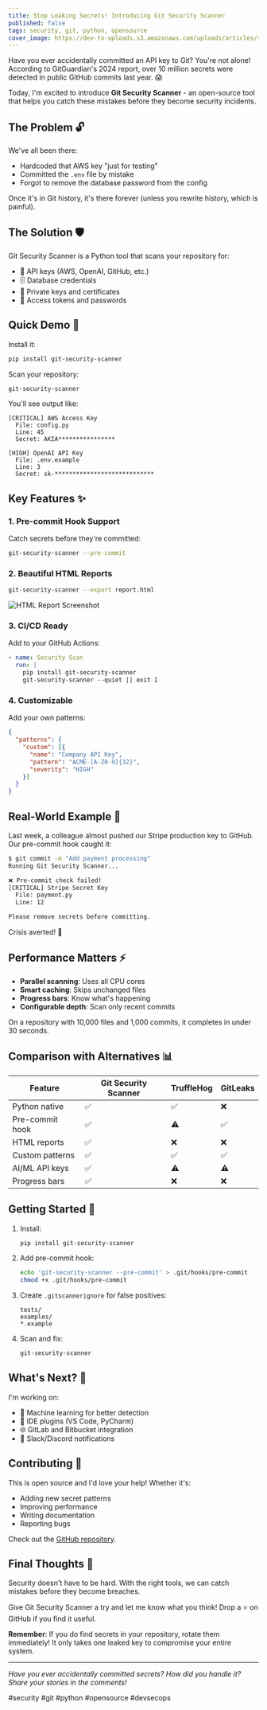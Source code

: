```yaml
---
title: Stop Leaking Secrets! Introducing Git Security Scanner
published: false
tags: security, git, python, opensource
cover_image: https://dev-to-uploads.s3.amazonaws.com/uploads/articles/security-scanner-cover.png
---
```


Have you ever accidentally committed an API key to Git? You're not alone! According to GitGuardian's 2024 report, over 10 million secrets were detected in public GitHub commits last year. 😱

Today, I'm excited to introduce **Git Security Scanner** - an open-source tool that helps you catch these mistakes before they become security incidents.

## The Problem 🔓

We've all been there:
- Hardcoded that AWS key "just for testing"
- Committed the `.env` file by mistake
- Forgot to remove the database password from the config

Once it's in Git history, it's there forever (unless you rewrite history, which is painful).

## The Solution 🛡️

Git Security Scanner is a Python tool that scans your repository for:
- 🔑 API keys (AWS, OpenAI, GitHub, etc.)
- 🗄️ Database credentials
- 🔐 Private keys and certificates
- 🎫 Access tokens and passwords

## Quick Demo 🚀

Install it:
```bash
pip install git-security-scanner
```

Scan your repository:
```bash
git-security-scanner
```

You'll see output like:
```
[CRITICAL] AWS Access Key
  File: config.py
  Line: 45
  Secret: AKIA****************

[HIGH] OpenAI API Key  
  File: .env.example
  Line: 3
  Secret: sk-****************************
```

## Key Features ✨

### 1. Pre-commit Hook Support
Catch secrets before they're committed:
```bash
git-security-scanner --pre-commit
```

### 2. Beautiful HTML Reports
```bash
git-security-scanner --export report.html
```
![HTML Report Screenshot](https://example.com/report-screenshot.png)

### 3. CI/CD Ready
Add to your GitHub Actions:
```yaml
- name: Security Scan
  run: |
    pip install git-security-scanner
    git-security-scanner --quiet || exit 1
```

### 4. Customizable
Add your own patterns:
```json
{
  "patterns": {
    "custom": [{
      "name": "Company API Key",
      "pattern": "ACME-[A-Z0-9]{32}",
      "severity": "HIGH"
    }]
  }
}
```

## Real-World Example 💼

Last week, a colleague almost pushed our Stripe production key to GitHub. Our pre-commit hook caught it:

```bash
$ git commit -m "Add payment processing"
Running Git Security Scanner...

❌ Pre-commit check failed!
[CRITICAL] Stripe Secret Key
  File: payment.py
  Line: 12

Please remove secrets before committing.
```

Crisis averted! 🎉

## Performance Matters ⚡

- **Parallel scanning**: Uses all CPU cores
- **Smart caching**: Skips unchanged files
- **Progress bars**: Know what's happening
- **Configurable depth**: Scan only recent commits

On a repository with 10,000 files and 1,000 commits, it completes in under 30 seconds.

## Comparison with Alternatives 📊

| Feature | Git Security Scanner | TruffleHog | GitLeaks |
|---------|---------------------|------------|-----------|
| Python native | ✅ | ✅ | ❌ |
| Pre-commit hook | ✅ | ⚠️ | ✅ |
| HTML reports | ✅ | ❌ | ❌ |
| Custom patterns | ✅ | ✅ | ✅ |
| AI/ML API keys | ✅ | ⚠️ | ⚠️ |
| Progress bars | ✅ | ❌ | ❌ |

## Getting Started 🏁

1. Install:
   ```bash
   pip install git-security-scanner
   ```

2. Add pre-commit hook:
   ```bash
   echo 'git-security-scanner --pre-commit' > .git/hooks/pre-commit
   chmod +x .git/hooks/pre-commit
   ```

3. Create `.gitscannerignore` for false positives:
   ```
   tests/
   examples/
   *.example
   ```

4. Scan and fix:
   ```bash
   git-security-scanner
   ```

## What's Next? 🔮

I'm working on:
- 🤖 Machine learning for better detection
- 🔌 IDE plugins (VS Code, PyCharm)
- 🌐 GitLab and Bitbucket integration
- 📱 Slack/Discord notifications

## Contributing 🤝

This is open source and I'd love your help! Whether it's:
- Adding new secret patterns
- Improving performance
- Writing documentation
- Reporting bugs

Check out the [GitHub repository](https://github.com/vyacheslavmeyerzon/security-scanner).

## Final Thoughts 💭

Security doesn't have to be hard. With the right tools, we can catch mistakes before they become breaches.

Give Git Security Scanner a try and let me know what you think! Drop a ⭐ on GitHub if you find it useful.

**Remember**: If you do find secrets in your repository, rotate them immediately! It only takes one leaked key to compromise your entire system.

---

*Have you ever accidentally committed secrets? How did you handle it? Share your stories in the comments!*

#security #git #python #opensource #devsecops